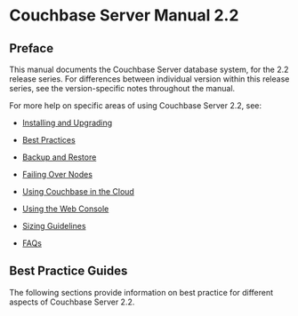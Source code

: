 <a id="couchbase-manual-2-2"></a>

# Couchbase Server Manual 2.2

<a id="couchbase-server-2-2-preface"></a>

## Preface

This manual documents the Couchbase Server database system, for the 2.2 release
series. For differences between individual version within this release series,
see the version-specific notes throughout the manual.

For more help on specific areas of using Couchbase Server 2.2, see:

 * [Installing and Upgrading](#couchbase-getting-started)

 * [Best Practices](#couchbase-bestpractice)

 * [Backup and Restore](#couchbase-backup-restore)

 * [Failing Over Nodes](#couchbase-admin-tasks-failover)

 * [Using Couchbase in the Cloud](#couchbase-bestpractice-cloud)

 * [Using the Web Console](#couchbase-admin-web-console)

 * [Sizing Guidelines](#couchbase-bestpractice-sizing)

 * [FAQs](#couchbase-faq)

<a id="best-practice-guide"></a>

## Best Practice Guides

The following sections provide information on best practice for different
aspects of Couchbase Server 2.2.



<a id="couchbase-introduction"></a>
